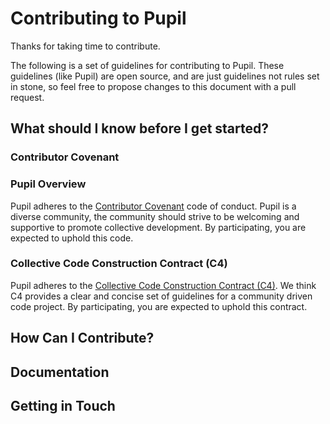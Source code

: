 # Contributing to Pupil
Thanks for taking time to contribute.

The following is a set of guidelines for contributing to Pupil. These guidelines (like Pupil) are open source, and are just guidelines not rules set in stone, so feel free to propose changes to this document with a pull request.

## What should I know before I get started?

### Contributor Covenant

### Pupil Overview

Pupil adheres to the [Contributor Covenant](https://github.com/pupil-labs/pupil/blob/contribution_docs/.github/CODE_OF_CONDUCT.md) code of conduct. Pupil is a diverse community, the community should strive to be welcoming and supportive to promote collective development. By participating, you are expected to uphold this code.


### Collective Code Construction Contract (C4)

Pupil adheres to the [Collective Code Construction Contract (C4)](https://github.com/pupil-labs/pupil/blob/contribution_docs/.github/COLLECTIVE_CODE_CONSTRUCTION_CONTRACT.md). We think C4 provides a clear and concise set of guidelines for a community driven code project. By participating, you are expected to uphold this contract. 


## How Can I Contribute?


## Documentation


## Getting in Touch


